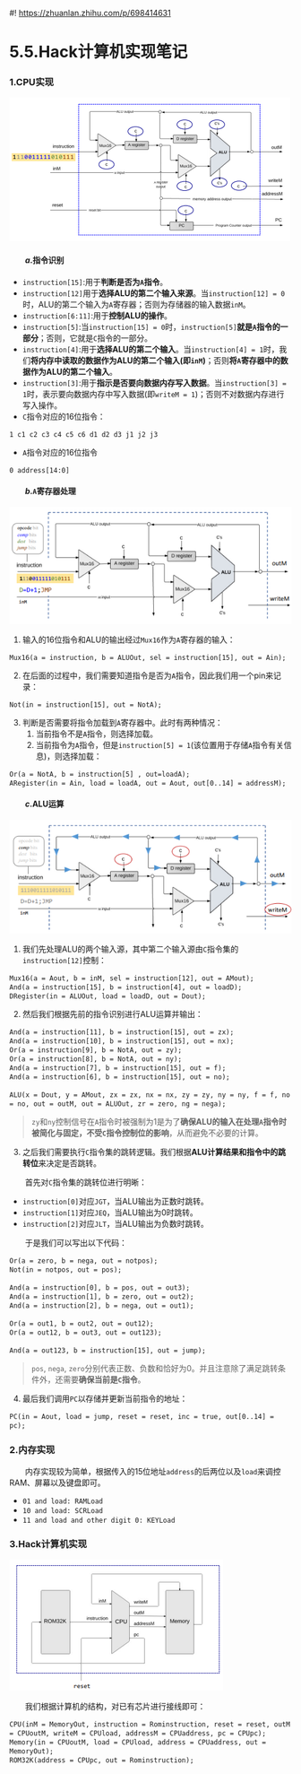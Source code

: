 #! https://zhuanlan.zhihu.com/p/698414631
# $5.5.$Hack计算机实现笔记
### 1.CPU实现

![Alt text](image.png)

#### &emsp;&emsp;$a.$指令识别

* `instruction[15]`:用于**判断是否为`A`指令**。
* `instruction[12]`用于**选择ALU的第二个输入来源**。当`instruction[12] = 0`时，ALU的第二个输入为`A`寄存器；否则为存储器的输入数据`inM`。
* `instruction[6:11]`:用于**控制ALU的操作**。
* `instruction[5]`:当`instruction[15] = 0`时，`instruction[5]`**就是`A`指令的一部分**；否则，它就是`C`指令的一部分。
* `instruction[4]`:用于**选择ALU的第二个输入**。当`instruction[4] = 1`时，我们**将内存中读取的数据作为ALU的第二个输入(即`inM`)**；否则**将`A`寄存器中的数据作为ALU的第二个输入**。
* `instruction[3]`:用于**指示是否要向数据内存写入数据**。当`instruction[3] = 1`时，表示要向数据内存中写入数据(即`writeM = 1`)；否则不对数据内存进行写入操作。
* `C`指令对应的16位指令：

```
1 c1 c2 c3 c4 c5 c6 d1 d2 d3 j1 j2 j3
```

* `A`指令对应的16位指令

```
0 address[14:0]
```

#### &emsp;&emsp;$b.$`A`寄存器处理

![Alt text](image-1.png)

1. 输入的16位指令和ALU的输出经过`Mux16`作为`A`寄存器的输入：

```HDL
Mux16(a = instruction, b = ALUOut, sel = instruction[15], out = Ain);
```

2. 在后面的过程中，我们需要知道指令是否为`A`指令，因此我们用一个pin来记录：

```HDL
Not(in = instruction[15], out = NotA);
```

3. 判断是否需要将指令加载到`A`寄存器中。此时有两种情况：
	1. 当前指令不是`A`指令，则选择加载。
	2. 当前指令为`A`指令，但是`instruction[5] = 1`(该位置用于存储`A`指令有关信息)，则选择加载：

```HDL
Or(a = NotA, b = instruction[5] , out=loadA);
ARegister(in = Ain, load = loadA, out = Aout, out[0..14] = addressM);
```

#### &emsp;&emsp;$c.$ALU运算

![Alt text](image-2.png)

1. 我们先处理ALU的两个输入源，其中第二个输入源由`C`指令集的`instruction[12]`控制：

```HDL
Mux16(a = Aout, b = inM, sel = instruction[12], out = AMout);
And(a = instruction[15], b = instruction[4], out = loadD);
DRegister(in = ALUOut, load = loadD, out = Dout);
```

2. 然后我们根据先前的指令识别进行ALU运算并输出：

```HDL
And(a = instruction[11], b = instruction[15], out = zx);
And(a = instruction[10], b = instruction[15], out = nx);
Or(a = instruction[9], b = NotA, out = zy);
Or(a = instruction[8], b = NotA, out = ny);
And(a = instruction[7], b = instruction[15], out = f);
And(a = instruction[6], b = instruction[15], out = no);

ALU(x = Dout, y = AMout, zx = zx, nx = nx, zy = zy, ny = ny, f = f, no = no, out = outM, out = ALUOut, zr = zero, ng = nega);
```

> `zy`和`ny`控制信号在`A`指令时被强制为1是为了**确保ALU的输入在处理`A`指令时被简化与固定，不受`C`指令控制位的影响**，从而避免不必要的计算。

3. 之后我们需要执行`C`指令集的跳转逻辑。我们根据**ALU计算结果和指令中的跳转位**来决定是否跳转。

&emsp;&emsp;首先对`C`指令集的跳转位进行明晰：
* `instruction[0]`对应`JGT`，当ALU输出为正数时跳转。
* `instruction[1]`对应`JEQ`，当ALU输出为0时跳转。
* `instruction[2]`对应`JLT`，当ALU输出为负数时跳转。

&emsp;&emsp;于是我们可以写出以下代码：

```HDL
Or(a = zero, b = nega, out = notpos);
Not(in = notpos, out = pos);
    
And(a = instruction[0], b = pos, out = out3);
And(a = instruction[1], b = zero, out = out2);
And(a = instruction[2], b = nega, out = out1);

Or(a = out1, b = out2, out = out12);
Or(a = out12, b = out3, out = out123);

And(a = out123, b = instruction[15], out = jump);
```

> `pos`, `nega`, `zero`分别代表正数、负数和恰好为0。并且注意除了满足跳转条件外，还需要**确保当前是`C`指令**。

4. 最后我们调用`PC`以存储并更新当前指令的地址：

```HDL
PC(in = Aout, load = jump, reset = reset, inc = true, out[0..14] = pc);
```

### 2.内存实现

&emsp;&emsp;内存实现较为简单，根据传入的15位地址`address`的后两位以及`load`来调控RAM、屏幕以及键盘即可。

* `01 and load: RAMLoad`
* `10 and load: SCRLoad`
* `11 and load and other digit 0: KEYLoad`

### 3.Hack计算机实现

![Alt text](image-3.png)

&emsp;&emsp;我们根据计算机的结构，对已有芯片进行接线即可：

```HDL
CPU(inM = MemoryOut, instruction = Rominstruction, reset = reset, outM = CPUoutM, writeM = CPUload, addressM = CPUaddress, pc = CPUpc);
Memory(in = CPUoutM, load = CPUload, address = CPUaddress, out = MemoryOut);
ROM32K(address = CPUpc, out = Rominstruction);
```